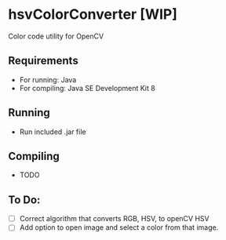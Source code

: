 # hsvColorConverter [WIP]
Color code utility for OpenCV


## Requirements
 - For running: Java
 - For compiling: Java SE Development Kit 8
## Running
 - Run included .jar file
## Compiling
 - TODO

## To Do:
 - [ ] Correct algorithm that converts RGB, HSV, to openCV HSV
 - [ ] Add option to open image and select a color from that image.